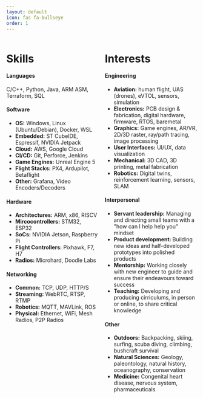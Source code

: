 ```yaml
---
layout: default
icon: fas fa-bullseye
order: 1
---
```



<div style="display: flex; gap: 1rem;">
    <div style="flex: 1;">
        <h1>Skills</h1>
        <h4>Languages</h4>
        <span>C/C++, Python, Java, ARM ASM, Terraform, SQL</span>
        <h4>Software</h4>
        <ul>
            <li><b>OS:</b> Windows, Linux (Ubuntu/Debian), Docker, WSL</li>
            <li><b>Embedded:</b> ST CubeIDE, Espressif, NVIDIA Jetpack</li>
            <li><b>Cloud:</b> AWS, Google Cloud</li>
            <li><b>CI/CD:</b> Git, Perforce, Jenkins</li>
            <li><b>Game Engines:</b> Unreal Engine 5</li>
            <li><b>Flight Stacks:</b> PX4, Ardupilot, Betaflight</li>
            <li><b>Other:</b> Grafana, Video Encoders/Decoders</li>
        </ul>
        <h4>Hardware</h4>
        <ul>
            <li><b>Architectures:</b> ARM, x86, RISCV</li>
            <li><b>Mircocontrollers:</b> STM32, ESP32</li>
            <li><b>SoCs:</b> NVIDIA Jetson, Raspberry Pi</li>
            <li><b>Flight Controllers:</b> Pixhawk, F7, H7</li>
            <li><b>Radios:</b> Microhard, Doodle Labs</li>
        </ul>
        <h4>Networking</h4>
        <ul>
            <li><b>Common:</b> TCP, UDP, HTTP/S</li>
            <li><b>Streaming:</b> WebRTC, RTSP, RTMP</li>
            <li><b>Robotics:</b> MQTT, MAVLink, ROS</li>
            <li><b>Physical:</b> Ethernet, WiFi, Mesh Radios, P2P Radios</li>
        </ul>
    </div>
    <div style="flex: 1;">
        <h1>Interests</h1>
        <h4>Engineering</h4>
        <ul>
            <li><b>Aviation:</b> human flight, UAS (drones), eVTOL, sensors, simulation</li>
            <li><b>Electronics:</b> PCB design & fabrication, digital hardware, firmware, RTOS, baremetal</li>
            <li><b>Graphics:</b> Game engines, AR/VR, 2D/3D raster, ray/path tracing, image processing</li>
            <li><b>User Interfaces:</b> UI/UX, data visualization</li>
            <li><b>Mechanical:</b> 3D CAD, 3D printing, metal fabrication</li>
            <li><b>Robotics:</b> Digital twins, reinforcement learning, sensors, SLAM</li>
        </ul>
        <h4>Interpersonal</h4>
        <ul>
            <li><b>Servant leadership:</b> Managing and directing small teams with a "how can I help help you" mindset</li>
            <li><b>Product development: </b> Building new ideas and half-developed prototypes into polished products</li>
            <li><b>Mentorship:</b> Working closely with new engineer to guide and ensure their endeavours toward success</li>
            <li><b>Teaching:</b> Developing and producing cirriculums, in person or online, to share critical knowledge</li>
        </ul>
        <h4>Other</h4>
        <ul>
            <li><b>Outdoors:</b> Backpacking, skiing, surfing, scuba diving, climbing, bushcraft survival</li>
            <li><b>Natural Sciences:</b> Geology, paleontology, natural history, oceanography, conservation</li>
            <li><b>Medicine:</b> Congenital heart disease, nervous system, pharmaceuticals</li>
        </ul>
    </div>
</div>